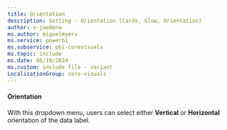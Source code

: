 ```yaml
---
title: Orientation
description: Setting - Orientation (Cards, Glow, Orientation)
author: v-jaedena
ms.author: miguelmyers
ms.service: powerbi
ms.subservice: pbi-corevisuals
ms.topic: include
ms.date: 06/19/2024
ms.custom: include file - variant
LocalizationGroup: core-visuals
---
```

#### Orientation

With this dropdown menu, users can select either **Vertical** or **Horizontal** orientation of the data label.
